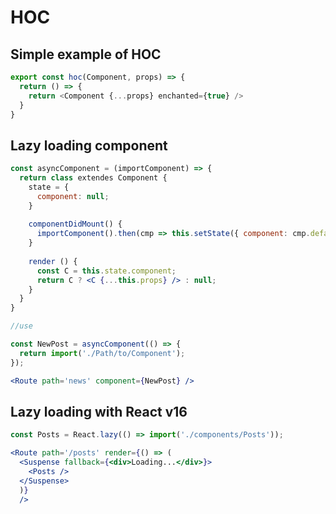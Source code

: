 # HOC

## Simple example of HOC

```javascript
export const hoc(Component, props) => {
  return () => {
    return <Component {...props} enchanted={true} />
  }
} 
```

## Lazy loading component

```jsx harmony
const asyncComponent = (importComponent) => {
  return class extendes Component {
    state = {
      component: null;
    }
    
    componentDidMount() {
      importComponent().then(cmp => this.setState({ component: cmp.default }))
    }
    
    render () {
      const C = this.state.component;
      return C ? <C {...this.props} /> : null;
    }
  }
}

//use 

const NewPost = asyncComponent(() => {
  return import('./Path/to/Component');
});

<Route path='news' component={NewPost} />

```

## Lazy loading with React v16

```jsx harmony
const Posts = React.lazy(() => import('./components/Posts'));

<Route path='/posts' render={() => (
  <Suspense fallback={<div>Loading...</div>}>
    <Posts />
  </Suspense>
  )}
  />
```
